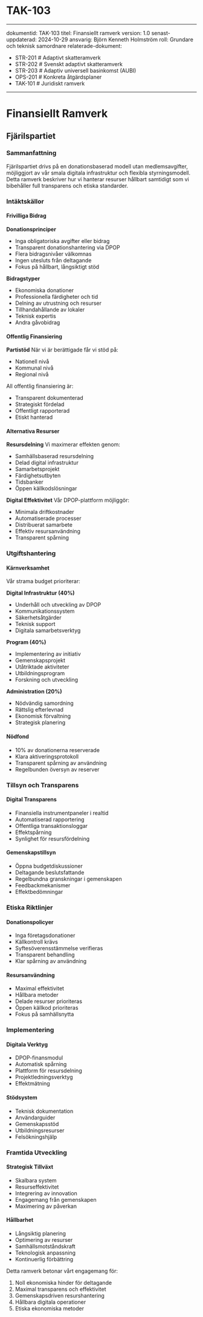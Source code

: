 # TAK-103
---
dokumentid: TAK-103
titel: Finansiellt ramverk
version: 1.0
senast-uppdaterad: 2024-10-29
ansvarig: Björn Kenneth Holmström
roll: Grundare och teknisk samordnare
relaterade-dokument:
  - STR-201 # Adaptivt skatteramverk
  - STR-202 # Svenskt adaptivt skatteramverk
  - STR-203 # Adaptiv universell basinkomst (AUBI)
  - OPS-201 # Konkreta åtgärdsplaner
  - TAK-101 # Juridiskt ramverk
---

# Finansiellt Ramverk
## Fjärilspartiet

### Sammanfattning

Fjärilspartiet drivs på en donationsbaserad modell utan medlemsavgifter, möjliggjort av vår smala digitala infrastruktur och flexibla styrningsmodell. Detta ramverk beskriver hur vi hanterar resurser hållbart samtidigt som vi bibehåller full transparens och etiska standarder.

### Intäktskällor

#### Frivilliga Bidrag

**Donationsprinciper**
- Inga obligatoriska avgifter eller bidrag
- Transparent donationshantering via DPOP
- Flera bidragsnivåer välkomnas
- Ingen utesluts från deltagande
- Fokus på hållbart, långsiktigt stöd

**Bidragstyper**
- Ekonomiska donationer
- Professionella färdigheter och tid
- Delning av utrustning och resurser
- Tillhandahållande av lokaler
- Teknisk expertis
- Andra gåvobidrag

#### Offentlig Finansiering

**Partistöd**
När vi är berättigade får vi stöd på:
- Nationell nivå
- Kommunal nivå
- Regional nivå

All offentlig finansiering är:
- Transparent dokumenterad
- Strategiskt fördelad
- Offentligt rapporterad
- Etiskt hanterad

#### Alternativa Resurser

**Resursdelning**
Vi maximerar effekten genom:
- Samhällsbaserad resursdelning
- Delad digital infrastruktur
- Samarbetsprojekt
- Färdighetsutbyten
- Tidsbanker
- Öppen källkodslösningar

**Digital Effektivitet**
Vår DPOP-plattform möjliggör:
- Minimala driftkostnader
- Automatiserade processer
- Distribuerat samarbete
- Effektiv resursanvändning
- Transparent spårning

### Utgiftshantering

#### Kärnverksamhet

Vår strama budget prioriterar:

**Digital Infrastruktur (40%)**
- Underhåll och utveckling av DPOP
- Kommunikationssystem
- Säkerhetsåtgärder
- Teknisk support
- Digitala samarbetsverktyg

**Program (40%)**
- Implementering av initiativ
- Gemenskapsprojekt
- Utåtriktade aktiviteter
- Utbildningsprogram
- Forskning och utveckling

**Administration (20%)**
- Nödvändig samordning
- Rättslig efterlevnad
- Ekonomisk förvaltning
- Strategisk planering

#### Nödfond
- 10% av donationerna reserverade
- Klara aktiveringsprotokoll
- Transparent spårning av användning
- Regelbunden översyn av reserver

### Tillsyn och Transparens

#### Digital Transparens
- Finansiella instrumentpaneler i realtid
- Automatiserad rapportering
- Offentliga transaktionsloggar
- Effektspårning
- Synlighet för resursfördelning

#### Gemenskapstillsyn
- Öppna budgetdiskussioner
- Deltagande beslutsfattande
- Regelbundna granskningar i gemenskapen
- Feedbackmekanismer
- Effektbedömningar

### Etiska Riktlinjer

#### Donationspolicyer
- Inga företagsdonationer
- Källkontroll krävs
- Syftesöverensstämmelse verifieras
- Transparent behandling
- Klar spårning av användning

#### Resursanvändning
- Maximal effektivitet
- Hållbara metoder
- Delade resurser prioriteras
- Öppen källkod prioriteras
- Fokus på samhällsnytta

### Implementering

#### Digitala Verktyg
- DPOP-finansmodul
- Automatisk spårning
- Plattform för resursdelning
- Projektledningsverktyg
- Effektmätning

#### Stödsystem
- Teknisk dokumentation
- Användarguider
- Gemenskapsstöd
- Utbildningsresurser
- Felsökningshjälp

### Framtida Utveckling

#### Strategisk Tillväxt
- Skalbara system
- Resurseffektivitet
- Integrering av innovation
- Engagemang från gemenskapen
- Maximering av påverkan

#### Hållbarhet
- Långsiktig planering
- Optimering av resurser
- Samhällsmotståndskraft
- Teknologisk anpassning
- Kontinuerlig förbättring

Detta ramverk betonar vårt engagemang för:
1. Noll ekonomiska hinder för deltagande
2. Maximal transparens och effektivitet
3. Gemenskapsdriven resurshantering
4. Hållbara digitala operationer
5. Etiska ekonomiska metoder

